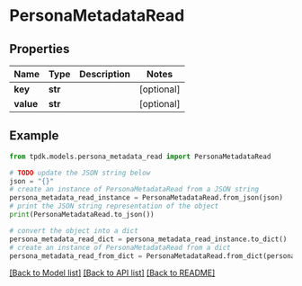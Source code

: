 # PersonaMetadataRead



## Properties

Name | Type | Description | Notes
------------ | ------------- | ------------- | -------------
**key** | **str** |  | [optional] 
**value** | **str** |  | [optional] 

## Example

```python
from tpdk.models.persona_metadata_read import PersonaMetadataRead

# TODO update the JSON string below
json = "{}"
# create an instance of PersonaMetadataRead from a JSON string
persona_metadata_read_instance = PersonaMetadataRead.from_json(json)
# print the JSON string representation of the object
print(PersonaMetadataRead.to_json())

# convert the object into a dict
persona_metadata_read_dict = persona_metadata_read_instance.to_dict()
# create an instance of PersonaMetadataRead from a dict
persona_metadata_read_from_dict = PersonaMetadataRead.from_dict(persona_metadata_read_dict)
```
[[Back to Model list]](../README.md#documentation-for-models) [[Back to API list]](../README.md#documentation-for-api-endpoints) [[Back to README]](../README.md)


